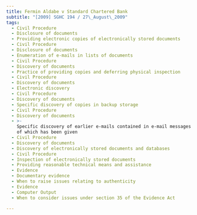 ```yaml
---
title: Fermin Aldabe v Standard Chartered Bank
subtitle: "[2009] SGHC 194 / 27\_August\_2009"
tags:
  - Civil Procedure
  - Disclosure of documents
  - Providing electronic copies of electronically stored documents
  - Civil Procedure
  - Disclosure of documents
  - Enumeration of e-mails in lists of documents
  - Civil Procedure
  - Discovery of documents
  - Practice of providing copies and deferring physical inspection
  - Civil Procedure
  - Discovery of documents
  - Electronic discovery
  - Civil Procedure
  - Discovery of documents
  - Specific discovery of copies in backup storage
  - Civil Procedure
  - Discovery of documents
  - >-
    Specific discovery of earlier e-mails contained in e-mail messages discovery
    of which has been given
  - Civil Procedure
  - Discovery of documents
  - Discovery of electronically stored documents and databases
  - Civil Procedure
  - Inspection of electronically stored documents
  - Providing reasonable technical means and assistance
  - Evidence
  - Documentary evidence
  - When to raise issues relating to authenticity
  - Evidence
  - Computer Output
  - When to consider issues under section 35 of the Evidence Act

---
```


